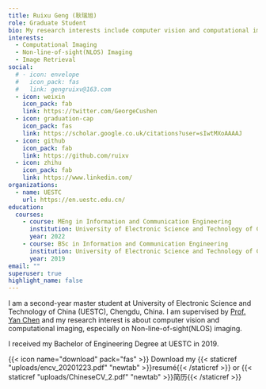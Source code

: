 ```yaml
---
title: Ruixu Geng (耿瑞旭)
role: Graduate Student
bio: My research interests include computer vision and computational imaging, especially Non-line-of-sight (NLOS) imaging.
interests:
  - Computational Imaging
  - Non-line-of-sight(NLOS) Imaging
  - Image Retrieval
social:
  # - icon: envelope
  #   icon_pack: fas
  #   link: gengruixv@163.com
  - icon: weixin
    icon_pack: fab
    link: https://twitter.com/GeorgeCushen
  - icon: graduation-cap
    icon_pack: fas
    link: https://scholar.google.co.uk/citations?user=sIwtMXoAAAAJ
  - icon: github
    icon_pack: fab
    link: https://github.com/ruixv
  - icon: zhihu
    icon_pack: fab
    link: https://www.linkedin.com/
organizations:
  - name: UESTC
    url: https://en.uestc.edu.cn/
education:
  courses:
    - course: MEng in Information and Communication Engineering
      institution: University of Electronic Science and Technology of China
      year: 2022
    - course: BSc in Information and Communication Engineering
      institution: University of Electronic Science and Technology of China
      year: 2019
email: ""
superuser: true
highlight_name: false
---
```

I am a second-year master student at University of Electronic Science and Technology of China (UESTC), Chengdu, China. I am supervised by [Prof. Yan Chen](http://staff.ustc.edu.cn/~eecyan/) and my research interest is about computer vision and computational imaging, especially on Non-line-of-sight(NLOS) imaging.

I received my Bachelor of Engineering Degree at UESTC in 2019.



{{< icon name="download" pack="fas" >}} Download my {{< staticref "uploads/encv_20201223.pdf" "newtab" >}}resumé{{< /staticref >}} or {{< staticref "uploads/ChineseCV_2.pdf" "newtab" >}}简历{{< /staticref >}}